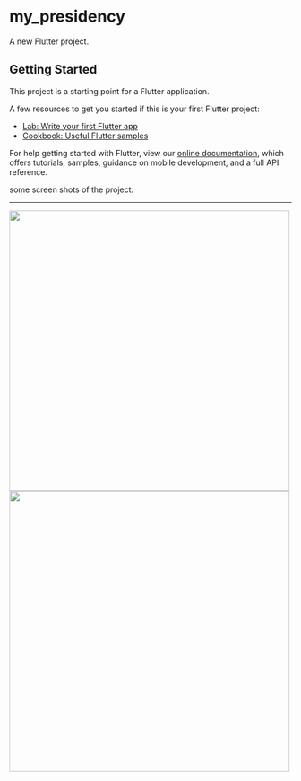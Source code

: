 # my_presidency

A new Flutter project.

## Getting Started

This project is a starting point for a Flutter application.

A few resources to get you started if this is your first Flutter project:

- [Lab: Write your first Flutter app](https://flutter.dev/docs/get-started/codelab)
- [Cookbook: Useful Flutter samples](https://flutter.dev/docs/cookbook)

For help getting started with Flutter, view our
[online documentation](https://flutter.dev/docs), which offers tutorials,
samples, guidance on mobile development, and a full API reference.

some screen shots of the project:
<table cellspacing ="20">
<hr>
  
<img src="https://user-images.githubusercontent.com/77272906/188285222-5d909e3b-1051-4eb4-bee2-25daeca8371d.jpeg" height ="500">
<img src="https://user-images.githubusercontent.com/77272906/188285322-2dbb8b1b-f0db-430e-a31b-d6f46b7984c7.jpeg" height ="500">

  </hr>
</table>


